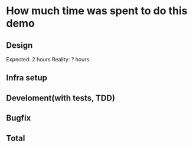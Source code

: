 # How much time was spent to do this demo

## Design
Expected: 2 hours
Reality: ? hours

## Infra setup

## Develoment(with tests, TDD)

## Bugfix

## Total

